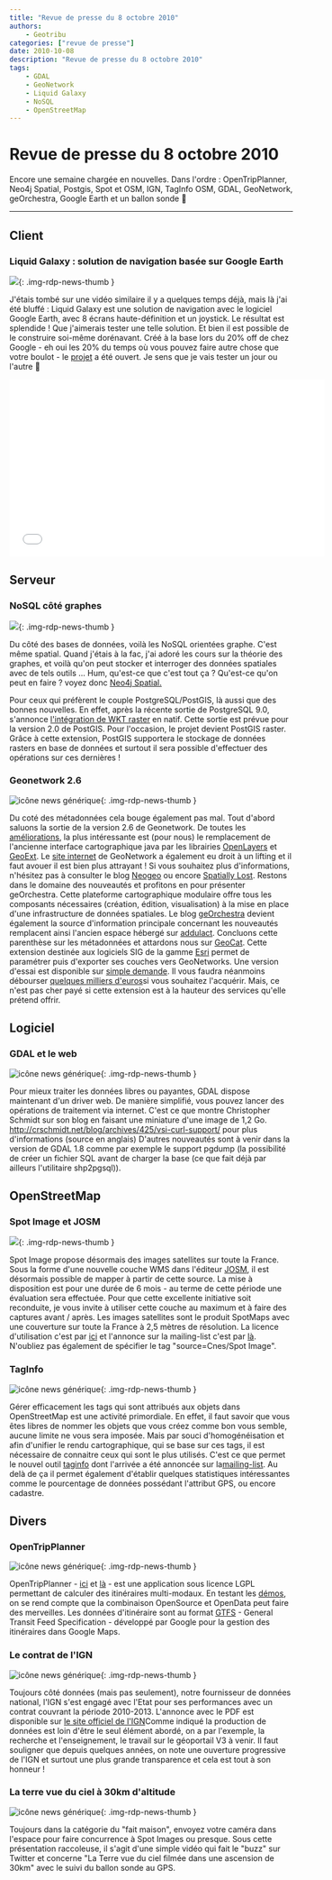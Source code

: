 ```yaml
---
title: "Revue de presse du 8 octobre 2010"
authors:
    - Geotribu
categories: ["revue de presse"]
date: 2010-10-08
description: "Revue de presse du 8 octobre 2010"
tags:
    - GDAL
    - GeoNetwork
    - Liquid Galaxy
    - NoSQL
    - OpenStreetMap
---
```


# Revue de presse du 8 octobre 2010

Encore une semaine chargée en nouvelles. Dans l'ordre : OpenTripPlanner, Neo4j Spatial, Postgis, Spot et OSM, IGN, TagInfo OSM, GDAL, GeoNetwork, geOrchestra, Google Earth et un ballon sonde :slightly_smiling_face:

----

## Client

### Liquid Galaxy : solution de navigation basée sur Google Earth

![](https://cdn.geotribu.fr/img/logos-icones/entreprises_association/google/googleearth.png){: .img-rdp-news-thumb }

J'étais tombé sur une vidéo similaire il y a quelques temps déjà, mais là j'ai été bluffé : Liquid Galaxy est une solution de navigation avec le logiciel Google Earth, avec 8 écrans haute-définition et un joystick. Le résultat est splendide ! Que j'aimerais tester une telle solution. Et bien il est possible de le construire soi-même dorénavant. Créé à la base lors du 20% off de chez Google - eh oui les 20% du temps où vous pouvez faire autre chose que votre boulot - le [projet](http://code.google.com/p/liquid-galaxy/) a été ouvert. Je sens que je vais tester un jour ou l'autre :slightly_smiling_face:

<iframe width="560" height="315" src="//www.youtube.com/embed/2VonXkA6YYg?rel=0" frameborder="0" allowfullscreen></iframe>

## Serveur

### NoSQL côté graphes

![](https://cdn.geotribu.fr/img/logos-icones/programmation/database.png){: .img-rdp-news-thumb }

Du côté des bases de données, voilà les NoSQL orientées graphe. C'est même spatial. Quand j'étais à la fac, j'ai adoré les cours sur la théorie des graphes, et voilà qu'on peut stocker et interroger des données spatiales avec de tels outils ... Hum, qu'est-ce que c'est tout ça ? Qu'est-ce qu'on peut en faire ? voyez donc [Neo4j Spatial.](http://wiki.neo4j.org/content/Neo4j_Spatial)

Pour ceux qui préfèrent le couple PostgreSQL/PostGIS, là aussi que des bonnes nouvelles. En effet, après la récente sortie de PostgreSQL 9.0, s'annonce [l'intégration de WKT raster](http://trac.osgeo.org/postgis/wiki/WKTRaster) en natif. Cette sortie est prévue pour la version 2.0 de PostGIS. Pour l'occasion, le projet devient PostGIS raster. Grâce à cette extension, PostGIS supportera le stockage de données rasters en base de données et surtout il sera possible d'effectuer des opérations sur ces dernières !

### Geonetwork 2.6

![icône news générique](https://cdn.geotribu.fr/img/internal/icons-rdp-news/news.png "News Geotribu"){: .img-rdp-news-thumb }

Du coté des métadonnées cela bouge également pas mal. Tout d'abord saluons la sortie de la version 2.6 de Geonetwork. De toutes les [améliorations](http://www.ticheler.net/node/22), la plus intéressante est (pour nous) le remplacement de l'ancienne interface cartographique java par les librairies [OpenLayers](https://openlayers.org/) et [GeoExt](http://www.geoext.org/). Le [site internet](http://geonetwork-opensource.org/) de GeoNetwork a également eu droit à un lifting et il faut avouer il est bien plus attrayant ! Si vous souhaitez plus d'informations, n'hésitez pas à consulter le blog [Neogeo](http://www.neogeo-online.net/blog/archives/404/) ou encore [Spatially Lost](http://www.ticheler.net/node/22). Restons dans le domaine des nouveautés et profitons en pour présenter geOrchestra. Cette plateforme cartographique modulaire offre tous les composants nécessaires (création, édition, visualisation) à la mise en place d'une infrastructure de données spatiales. Le blog [geOrchestra](http://blog.georchestra.org/) devient également la source d'information principale concernant les nouveautés remplacent ainsi l'ancien espace hébergé sur [addulact](https://adullact.net/projects/georchestra/). Concluons cette parenthèse sur les métadonnées et attardons nous sur [GeoCat](http://www.geocat.net/). Cette extension destinée aux logiciels SIG de la gamme [Esri](http://www.esri.com/) permet de paramétrer puis d'exporter ses couches vers GeoNetworks. Une version d'essai est disponible sur [simple demande](http://www.geocat.net/bridge/try-now). Il vous faudra néanmoins débourser [quelques milliers d'euros](http://www.geocat.net/bridge/order-now)si vous souhaitez l'acquérir. Mais, ce n'est pas cher payé si cette extension est à la hauteur des services qu'elle prétend offrir.

## Logiciel

### GDAL et le web

![icône news générique](https://cdn.geotribu.fr/img/internal/icons-rdp-news/news.png "News Geotribu"){: .img-rdp-news-thumb }

Pour mieux traiter les données libres ou payantes, GDAL dispose maintenant d'un driver web. De manière simplifié, vous pouvez lancer des opérations de traitement via internet. C'est ce que montre Christopher Schmidt sur son blog en faisant une miniature d'une image de 1,2 Go. <http://crschmidt.net/blog/archives/425/vsi-curl-support/> pour plus d'informations (source en anglais) D'autres nouveautés sont à venir dans la version de GDAL 1.8 comme par exemple le support pgdump (la possibilité de créer un fichier SQL avant de charger la base (ce que fait déjà par ailleurs l'utilitaire shp2pgsql)).

## OpenStreetMap

### Spot Image et JOSM

![](https://cdn.geotribu.fr/img/logos-icones/entreprises_association/spot_image.jpg){: .img-rdp-news-thumb }

Spot Image propose désormais des images satellites sur toute la France. Sous la forme d'une nouvelle couche WMS dans l'éditeur [JOSM](https://wiki.openstreetmap.org/wiki/JOSM), il est désormais possible de mapper à partir de cette source. La mise à disposition est pour une durée de 6 mois - au terme de cette période une évaluation sera effectuée. Pour que cette excellente initiative soit reconduite, je vous invite à utiliser cette couche au maximum et à faire des captures avant / après. Les images satellites sont le produit SpotMaps avec une couverture sur toute la France à 2,5 mètres de résolution. La licence d'utilisation c'est par [ici](http://www.youmapps.org/licenses/EULA-OSM-fr.html) et l'annonce sur la mailing-list c'est par [là](http://lists.openstreetmap.org/pipermail/talk-fr/2010-October/027453.html). N'oubliez pas également de spécifier le tag "source=Cnes/Spot Image".

### TagInfo

![icône news générique](https://cdn.geotribu.fr/img/internal/icons-rdp-news/news.png "News Geotribu"){: .img-rdp-news-thumb }

Gérer efficacement les tags qui sont attribués aux objets dans OpenStreetMap est une activité primordiale. En effet, il faut savoir que vous êtes libres de nommer les objets que vous créez comme bon vous semble, aucune limite ne vous sera imposée. Mais par souci d'homogénéisation et afin d'unifier le rendu cartographique, qui se base sur ces tags, il est nécessaire de connaitre ceux qui sont le plus utilisés. C'est ce que permet le nouvel outil [taginfo](http://taginfo.openstreetmap.de/) dont l'arrivée a été annoncée sur la[mailing-list](Openhttp://lists.openstreetmap.org/pipermail/talk-fr/2010-October/027486.html). Au delà de ça il permet également d'établir quelques statistiques intéressantes comme le pourcentage de données possédant l'attribut GPS, ou encore cadastre.

## Divers

### OpenTripPlanner

![icône news générique](https://cdn.geotribu.fr/img/internal/icons-rdp-news/news.png "News Geotribu"){: .img-rdp-news-thumb }

OpenTripPlanner - [ici](http://opentripplanner.org/) et [là](http://opentripplanner.com/) - est une application sous licence LGPL permettant de calculer des itinéraires multi-modaux. En testant les [démos](http://opentripplanner.com/demos), on se rend compte que la combinaison OpenSource et OpenData peut faire des merveilles. Les données d'itinéraire sont au format [GTFS](http://code.google.com/intl/fr/transit/spec/transit_feed_specification.html) - General Transit Feed Specification - développé par Google pour la gestion des itinéraires dans Google Maps.

### Le contrat de l'IGN

![icône news générique](https://cdn.geotribu.fr/img/internal/icons-rdp-news/news.png "News Geotribu"){: .img-rdp-news-thumb }

Toujours côté données (mais pas seulement), notre fournisseur de données national, l'IGN s'est engagé avec l'Etat pour ses performances avec un contrat couvrant la période 2010-2013. L'annonce avec le PDF est disponible sur [le site officiel de l'IGN](http://www.ign.fr/institut/53/publications/contrat-d-objectifs-de-performance.htm)Comme indiqué la production de données est loin d'être le seul élément abordé, on a par l'exemple, la recherche et l'enseignement, le travail sur le géoportail V3 à venir. Il faut souligner que depuis quelques années, on note une ouverture progressive de l'IGN et surtout une plus grande transparence et cela est tout à son honneur !

### La terre vue du ciel à 30km d'altitude

![icône news générique](https://cdn.geotribu.fr/img/internal/icons-rdp-news/news.png "News Geotribu"){: .img-rdp-news-thumb }

Toujours dans la catégorie du "fait maison", envoyez votre caméra dans l'espace pour faire concurrence à Spot Images ou presque. Sous cette présentation raccoleuse, il s'agit d'une simple vidéo qui fait le "buzz" sur Twitter et concerne "La Terre vue du ciel filmée dans une ascension de 30km" avec le suivi du ballon sonde au GPS.
